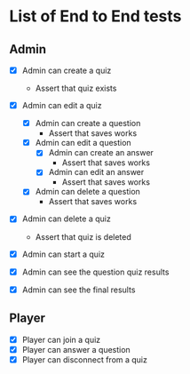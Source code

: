 # List of End to End tests

## Admin

- [x] Admin can create a quiz
  - Assert that quiz exists
- [x] Admin can edit a quiz
  - [x] Admin can create a question
    - Assert that saves works
  - [x] Admin can edit a question
    - [x] Admin can create an answer
      - Assert that saves works
    - [x] Admin can edit an answer
      - Assert that saves works
  - [x] Admin can delete a question
    - Assert that saves works
- [x] Admin can delete a quiz

  - Assert that quiz is deleted

- [x] Admin can start a quiz
- [x] Admin can see the question quiz results
- [x] Admin can see the final results

## Player

- [x] Player can join a quiz
- [x] Player can answer a question
- [x] Player can disconnect from a quiz
